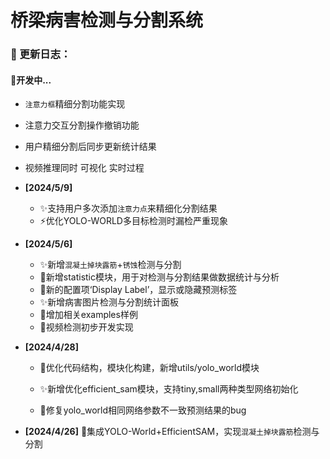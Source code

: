 # 桥梁病害检测与分割系统

### :triangular_flag_on_post: 更新日志：

#### :construction:开发中...

- `注意力框`精细分割功能实现
- 注意力交互分割操作撤销功能

- 用户精细分割后同步更新统计结果
- 视频推理同时 可视化 实时过程



- **[2024/5/9]**
  - :sparkles:支持用户多次添加`注意力点`来精细化分割结果
  - :zap:优化YOLO-WORLD多目标检测时漏检严重现象
- **[2024/5/6]**
  - :sparkles:新增`混凝土掉块露筋`+`锈蚀`检测与分割
  - :hammer:新增statistic模块，用于对检测与分割结果做数据统计与分析​
  - :wrench:新的配置项‘Display Label’，显示或隐藏预测标签
  - :sparkles:新增病害图片检测与分割统计面板
  - :rocket:增加相关examples样例
  - :construction:视频检测初步开发实现

- **[2024/4/28]**
  - :hammer:优化代码结构，模块化构建，新增utils/yolo_world模块

  - :sparkles:新增优化efficient_sam模块，支持tiny,small两种类型网络初始化

  - :bug:修复yolo_world相同网络参数不一致预测结果的bug
- **[2024/4/26]**	:tada:集成YOLO-World+EfficientSAM，实现`混凝土掉块露筋`检测与分割
